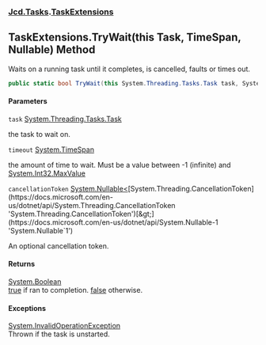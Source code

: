 ### [Jcd.Tasks](Jcd.Tasks.md 'Jcd.Tasks').[TaskExtensions](Jcd.Tasks.TaskExtensions.md 'Jcd.Tasks.TaskExtensions')

## TaskExtensions.TryWait(this Task, TimeSpan, Nullable<CancellationToken>) Method

Waits on a running task until it completes, is cancelled, faults or times out.

```csharp
public static bool TryWait(this System.Threading.Tasks.Task task, System.TimeSpan timeout, System.Nullable<System.Threading.CancellationToken> cancellationToken=null);
```
#### Parameters

<a name='Jcd.Tasks.TaskExtensions.TryWait(thisSystem.Threading.Tasks.Task,System.TimeSpan,System.Nullable_System.Threading.CancellationToken_).task'></a>

`task` [System.Threading.Tasks.Task](https://docs.microsoft.com/en-us/dotnet/api/System.Threading.Tasks.Task 'System.Threading.Tasks.Task')

the task to wait on.

<a name='Jcd.Tasks.TaskExtensions.TryWait(thisSystem.Threading.Tasks.Task,System.TimeSpan,System.Nullable_System.Threading.CancellationToken_).timeout'></a>

`timeout` [System.TimeSpan](https://docs.microsoft.com/en-us/dotnet/api/System.TimeSpan 'System.TimeSpan')

the amount of time to wait. Must be a value between -1 (infinite) and  [System.Int32.MaxValue](https://docs.microsoft.com/en-us/dotnet/api/System.Int32.MaxValue 'System.Int32.MaxValue')

<a name='Jcd.Tasks.TaskExtensions.TryWait(thisSystem.Threading.Tasks.Task,System.TimeSpan,System.Nullable_System.Threading.CancellationToken_).cancellationToken'></a>

`cancellationToken` [System.Nullable&lt;](https://docs.microsoft.com/en-us/dotnet/api/System.Nullable-1 'System.Nullable`1')[System.Threading.CancellationToken](https://docs.microsoft.com/en-us/dotnet/api/System.Threading.CancellationToken 'System.Threading.CancellationToken')[&gt;](https://docs.microsoft.com/en-us/dotnet/api/System.Nullable-1 'System.Nullable`1')

An optional cancellation token.

#### Returns
[System.Boolean](https://docs.microsoft.com/en-us/dotnet/api/System.Boolean 'System.Boolean')  
[true](https://docs.microsoft.com/en-us/dotnet/csharp/language-reference/builtin-types/bool 'https://docs.microsoft.com/en-us/dotnet/csharp/language-reference/builtin-types/bool') if ran to completion. [false](https://docs.microsoft.com/en-us/dotnet/csharp/language-reference/builtin-types/bool 'https://docs.microsoft.com/en-us/dotnet/csharp/language-reference/builtin-types/bool') otherwise.

#### Exceptions

[System.InvalidOperationException](https://docs.microsoft.com/en-us/dotnet/api/System.InvalidOperationException 'System.InvalidOperationException')  
Thrown if the task is unstarted.
